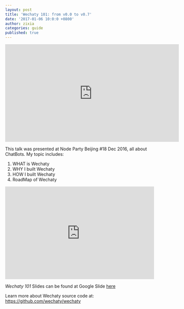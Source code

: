 ```yaml
---
layout: post
title: 'Wechaty 101: from v0.0 to v0.7'
date: '2017-01-06 10:0:0 +0800'
author: zixia
categories: guide
published: true
---
```


<iframe width="560" height="315" src="https://www.youtube.com/embed/cV32v-HNXhs" frameborder="0" allowfullscreen></iframe>

This talk was presented at Node Party Beijing #18 Dec 2016, all about ChatBots. My topic includes:

1. WHAT is Wechaty
1. WHY I built Wechaty
1. HOW I built Wechaty
1. RoadMap of Wechaty

<!--more-->

<iframe src="https://docs.google.com/presentation/d/13oUOIEnzdLWO6KZWztD_pMuu22AQ3SIMjk2wp8f-f18/embed?start=false&loop=false&delayms=3000" frameborder="0" width="480" height="299" allowfullscreen="true" mozallowfullscreen="true" webkitallowfullscreen="true"></iframe>


_Wechaty 101_ Slides can be found at Google Slide [here](https://docs.google.com/presentation/d/13oUOIEnzdLWO6KZWztD_pMuu22AQ3SIMjk2wp8f-f18/edit?usp=sharing)

Learn more about Wechaty source code at: <https://github.com/wechaty/wechaty>
